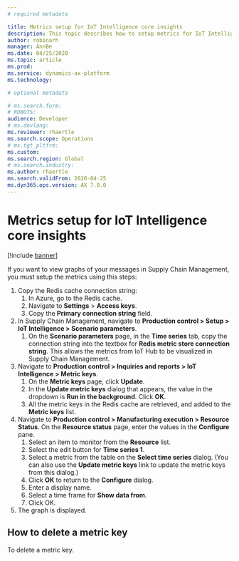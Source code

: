 ```yaml
---
# required metadata

title: Metrics setup for IoT Intelligence core insights
description: This topic describes how to setup metrics for IoT Intelligence core insights.
author: robinarh
manager: AnnBe
ms.date: 04/25/2020
ms.topic: article
ms.prod: 
ms.service: dynamics-ax-platform
ms.technology: 

# optional metadata

# ms.search.form: 
# ROBOTS: 
audience: Developer
# ms.devlang: 
ms.reviewer: rhaertle
ms.search.scope: Operations
# ms.tgt_pltfrm: 
ms.custom:
ms.search.region: Global
# ms.search.industry: 
ms.author: rhaertle
ms.search.validFrom: 2020-04-25
ms.dyn365.ops.version: AX 7.0.0
---
```


# Metrics setup for IoT Intelligence core insights

[!include [banner](../../includes/banner.md)]

If you want to view graphs of your messages in Supply Chain Management, you must setup the metrics using this steps:

1. Copy the Redis cache connection string:
    1. In Azure, go to the Redis cache.
    2. Navigate to **Settings** \> **Access keys**.
    3. Copy the **Primary connection string** field.
2. In Supply Chain Management, navigate to **Production control \> Setup \> IoT Intelligence \> Scenario parameters**.  
    1. On the **Scenario parameters** page, in the **Time series** tab, copy the connection string into the textbox for **Redis metric store connection string**. This allows the metrics from IoT Hub to be visualized in Supply Chain Management.
3. Navigate to **Production control \> Inquiries and reports \> IoT Intelligence \> Metric keys**.
    1. On the **Metric keys** page, click **Update**.
    2. In the **Update metric keys** dialog that appears, the value in the dropdown is **Run in the background**. Click **OK**.
    3. All the metric keys in the Redis cache are retrieved, and added to the **Metric keys** list.
4. Navigate to **Production control \> Manufacturing execution \> Resource Status**. On the **Resource status** page, enter the values in the **Configure** pane.
    1. Select an item to monitor from the **Resource** list.
    2. Select the edit button for **Time series 1**.
    3. Select a metric from the table on the **Select time series** dialog. (You can also use the **Update metric keys** link to update the metric keys from this dialog.)
    4. Click **OK** to return to the **Configure** dialog.
    5. Enter a display name.
    6. Select a time frame for **Show data from**.
    7. Click OK.
5. The graph is displayed.

## How to delete a metric key

To delete a metric key.
